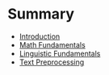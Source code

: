 # Summary

* [Introduction](README.md)
* [Math Fundamentals](math_fundamentals.md)
* [Linguistic Fundamentals](linguistic_fundamentals.md)
* [Text Preprocessing](text_preprocessing.md)

